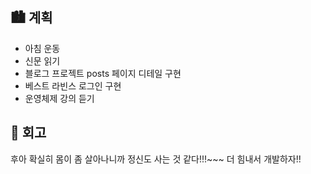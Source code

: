 ## 🏙️ 계획

- 아침 운동
- 신문 읽기
- 블로그 프로젝트 posts 페이지 디테일 구현
- 베스트 라빈스 로그인 구현
- 운영체제 강의 듣기

## 🌆 회고

후아 확실히 몸이 좀 살아나니까 정신도 사는 것 같다!!!~~~ 더 힘내서 개발하자!!